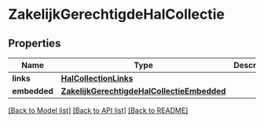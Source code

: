 # ZakelijkGerechtigdeHalCollectie

## Properties
Name | Type | Description | Notes
------------ | ------------- | ------------- | -------------
**links** | [**HalCollectionLinks**](HalCollectionLinks.md) |  | [optional] 
**embedded** | [**ZakelijkGerechtigdeHalCollectieEmbedded**](ZakelijkGerechtigdeHalCollectieEmbedded.md) |  | [optional] 

[[Back to Model list]](../README.md#documentation-for-models) [[Back to API list]](../README.md#documentation-for-api-endpoints) [[Back to README]](../README.md)

